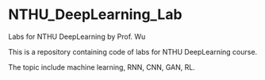 # NTHU_DeepLearning_Lab
Labs for NTHU DeepLearning by Prof. Wu

This is a repository containing code of labs for NTHU DeepLearning course.

The topic include machine learning, RNN, CNN, GAN, RL.
